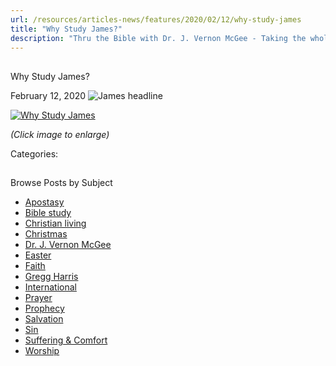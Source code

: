 ```yaml
---
url: /resources/articles-news/features/2020/02/12/why-study-james
title: "Why Study James?"
description: "Thru the Bible with Dr. J. Vernon McGee - Taking the whole Word to the whole world"
---
```







## 
 Why Study James?


February 12, 2020
![James headline](https://ttb.org/images/default-source/default-album/james-headline.jpg?sfvrsn=e5f91e16_0 "James headline")




[![Why Study James](/images/default-source/Why-Study/why-study-james.jpg?sfvrsn=d6f91e16_0&MaxWidth=400&MaxHeight=&ScaleUp=false&Quality=High&Method=ResizeFitToAreaArguments&Signature=7F31908958DD713668D06E88C9DE9B7A1284ECA1 "Why Study James")](/images/default-source/Why-Study/why-study-james.jpg?sfvrsn=d6f91e16_0)  

*(Click image to enlarge)*

Categories: 









## 
 Browse Posts by Subject


* [Apostasy](/resources/articles-news/-in-tags/tags/Apostasy)
* [Bible study](/resources/articles-news/-in-tags/tags/Bible-study)
* [Christian living](/resources/articles-news/-in-tags/tags/Christian-living)
* [Christmas](/resources/articles-news/-in-tags/tags/Christmas)
* [Dr. J. Vernon McGee](/resources/articles-news/-in-tags/tags/Dr-J-Vernon-McGee)
* [Easter](/resources/articles-news/-in-tags/tags/easter)
* [Faith](/resources/articles-news/-in-tags/tags/Faith)
* [Gregg Harris](/resources/articles-news/-in-tags/tags/Gregg-Harris)
* [International](/resources/articles-news/-in-tags/tags/International)
* [Prayer](/resources/articles-news/-in-tags/tags/prayer)
* [Prophecy](/resources/articles-news/-in-tags/tags/Prophecy)
* [Salvation](/resources/articles-news/-in-tags/tags/Salvation)
* [Sin](/resources/articles-news/-in-tags/tags/sin)
* [Suffering & Comfort](/resources/articles-news/-in-tags/tags/Suffering-Comfort)
* [Worship](/resources/articles-news/-in-tags/tags/worship)






